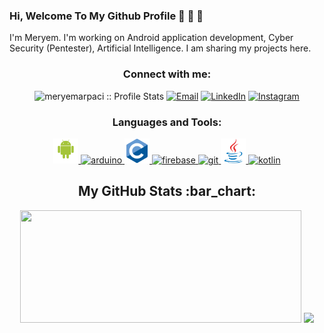 
### Hi, Welcome To My Github Profile 👋 👋 👋

I'm Meryem. I'm working on Android application development, Cyber Security (Pentester), Artificial Intelligence. I am sharing my projects here.
<h3 align="center">Connect with me:</h3>

<p align="center">
<img src="https://komarev.com/ghpvc/?username=meryemarpaci&color=green" alt="meryemarpaci :: Profile Stats"></a>
<a href="mailto:meryemarpaci8@gmail.com"><img alt="Email" src="https://img.shields.io/badge/Email-meryemarpaci8@gmail.com-blue?style=flat&logo=gmail"></a>
<a href="https://www.linkedin.com/in/meryemarpaci/" target="_blank"><img alt="LinkedIn" src="https://img.shields.io/badge/LinkedIn-@meryemarpaci-blue?style=flat&logo=linkedin"></a>
<a href="https://www.instagram.com/meryeemarpaci/"><img alt="Instagram" src="https://img.shields.io/badge/Instagram-meryeemarpaci-black?style=flat-square&logo=instagram"></a>
</p>

<h3 align="center">Languages and Tools:</h3>
<p align="center"> <a href="https://developer.android.com" target="_blank"> <img src="https://raw.githubusercontent.com/devicons/devicon/master/icons/android/android-original-wordmark.svg" alt="android" width="40" height="40"/> </a> <a href="https://www.arduino.cc/" target="_blank"> <img src="https://cdn.worldvectorlogo.com/logos/arduino-1.svg" alt="arduino" width="40" height="40"/> </a> <a href="https://www.cprogramming.com/" target="_blank"> <img src="https://raw.githubusercontent.com/devicons/devicon/master/icons/c/c-original.svg" alt="c" width="40" height="40"/> </a> <a href="https://firebase.google.com/" target="_blank"> <img src="https://www.vectorlogo.zone/logos/firebase/firebase-icon.svg" alt="firebase" width="40" height="40"/> </a> <a href="https://git-scm.com/" target="_blank"> <img src="https://www.vectorlogo.zone/logos/git-scm/git-scm-icon.svg" alt="git" width="40" height="40"/> </a> <a href="https://www.java.com" target="_blank"> <img src="https://raw.githubusercontent.com/devicons/devicon/master/icons/java/java-original.svg" alt="java" width="40" height="40"/> </a> <a href="https://kotlinlang.org" target="_blank"> <img src="https://www.vectorlogo.zone/logos/kotlinlang/kotlinlang-icon.svg" alt="kotlin" width="40" height="40"/>   </a> </p>



<h2 align="center">My GitHub Stats :bar_chart:</h2>
<p align="center">
  <img src="https://github-readme-stats.vercel.app/api?username=meryemarpaci&show_icons=true&theme=tokyonight" width="450" height="180">
  <img src="https://github-readme-stats.vercel.app/api/top-langs/?username=meryemarpaci&layout=compact&theme=tokyonight" height="180">
  
</p>
